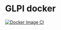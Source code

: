 # GLPI docker
[![Docker Image CI](https://github.com/Kerjox/glpi-docker/actions/workflows/docker-image.yml/badge.svg)](https://github.com/Kerjox/glpi-docker/actions/workflows/docker-image.yml)
